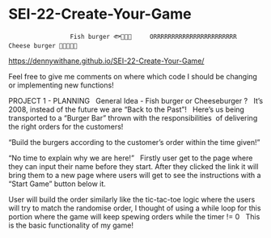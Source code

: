 # SEI-22-Create-Your-Game


                     Fish burger 🐟🧀🥯🍅     ORRRRRRRRRRRRRRRRRRRRRRR     Cheese burger 🥩🧅🧀🥯🍅

https://dennywithane.github.io/SEI-22-Create-Your-Game/

Feel free to give me comments on where which code I should be changing or implementing new functions!



PROJECT 1 - PLANNING   General Idea - Fish burger or Cheeseburger ?  
It’s 2008, instead of the future we are “Back to the Past”!  
Here’s us being transported to a “Burger Bar” thrown with the responsibilities  of delivering the right orders for the customers!

“Build the burgers according to the customer’s order within the time given!”

“No time to explain why we are here!”  
Firstly user get to the page where they can input their name before they start.
After they clicked the link it will bring them to a new page where users will get to see the instructions with a “Start Game” button below it.

User will build the order similarly like the tic-tac-toe logic where the users will try to match the randomise order, I thought of using a while loop for this portion where the game will keep spewing orders while the timer != 0   This is the basic functionality of my game!
